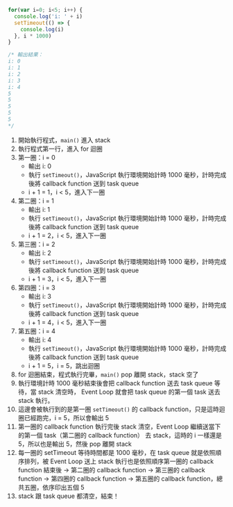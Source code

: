 ```javascript
for(var i=0; i<5; i++) {
  console.log('i: ' + i)
  setTimeout(() => {
    console.log(i)
  }, i * 1000)
}

/* 輸出結果：
i: 0
i: 1
i: 2
i: 3
i: 4
5
5
5
5
5 
*/
```

1. 開始執行程式，`main()` 進入 stack
2. 執行程式第一行，進入 for 迴圈
3. 第一圈：i = 0
   * 輸出 i: 0
   * 執行 `setTimeout()`，JavaScript 執行環境開始計時 1000 毫秒，計時完成後將 callback function 送到 task queue
   * i + 1 = 1，i < 5，進入下一圈
4. 第二圈：i = 1
   * 輸出 i: 1
   * 執行 `setTimeout()`，JavaScript 執行環境開始計時 1000 毫秒，計時完成後將 callback function 送到 task queue
   * i + 1 = 2，i < 5，進入下一圈
5. 第三圈：i = 2
   * 輸出 i: 2
   * 執行 `setTimeout()`，JavaScript 執行環境開始計時 1000 毫秒，計時完成後將 callback function 送到 task queue
   * i + 1 = 3，i < 5，進入下一圈
6. 第四圈：i = 3
   * 輸出 i: 3
   * 執行 `setTimeout()`，JavaScript 執行環境開始計時 1000 毫秒，計時完成後將 callback function 送到 task queue
   * i + 1 = 4，i < 5，進入下一圈
7. 第五圈：i = 4
   * 輸出 i: 4
   * 執行 `setTimeout()`，JavaScript 執行環境開始計時 1000 毫秒，計時完成後將 callback function 送到 task queue
   * i + 1 = 5，i = 5，跳出迴圈
8. for 迴圈結束，程式執行完畢，`main()` pop 離開 stack，stack 空了
9. 執行環境計時 1000 毫秒結束後會把 callback function 送去 task queue 等待，當 stack 清空時， Event Loop 就會把 task queue 的第一個 task 送去 stack 執行。
10. 這邊會被執行到的是第一圈 `setTimeout()` 的 callback function，只是這時迴圈已經跑完，i = 5，所以會輸出 5
11. 第一圈的 callback function 執行完後 stack 清空，Event Loop 繼續送當下的第一個 task（第二圈的 callback function） 去 stack，這時的 i 一樣還是 5，所以也是輸出 5，然後 pop 離開 stack
12. 每一圈的 setTimeout 等待時間都是 1000 毫秒，在 task queue 就是依照順序排列，被 Event Loop 送上 stack 執行也是依照順序第一圈的 callback function 結束後 -> 第二圈的 callback function -> 第三圈的 callback function -> 第四圈的 callback function -> 第五圈的 callback function，總共五圈，依序印出五個 5
13. stack 跟 task queue 都清空，結束！